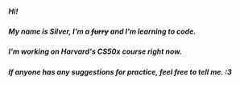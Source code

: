 ##### Hi! 
##### My name is Silver, I'm a ~~furry~~ and I'm learning to code.
##### I'm working on Harvard's CS50x course right now.
##### If anyone has any suggestions for practice, feel free to tell me. :3 
